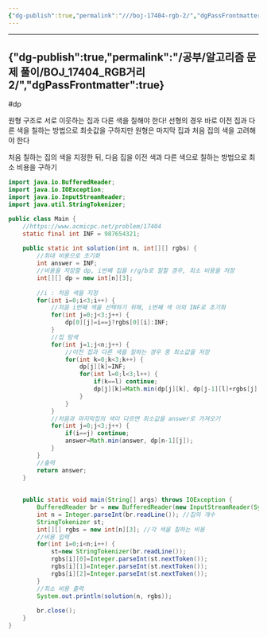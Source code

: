 ```yaml
---
{"dg-publish":true,"permalink":"///boj-17404-rgb-2/","dgPassFrontmatter":true}
---
```



---
{"dg-publish":true,"permalink":"/공부/알고리즘 문제 풀이/BOJ_17404_RGB거리2/","dgPassFrontmatter":true}
---

#dp 

원형 구조로 서로 이웃하는 집과 다른 색을 칠해야 한다!
선형의 경우 바로 이전 집과 다른 색을 칠하는 방법으로 최솟값을 구하지만
원형은 마지막 집과 처음 집의 색을 고려해야 한다

처음 칠하는 집의 색을 지정한 뒤, 다음 집을 이전 색과 다른 색으로 칠하는 방법으로 최소 비용을 구하기

```java
import java.io.BufferedReader;
import java.io.IOException;
import java.io.InputStreamReader;
import java.util.StringTokenizer;

public class Main {
	//https://www.acmicpc.net/problem/17404
	static final int INF = 987654321;
	
	public static int solution(int n, int[][] rgbs) {
		//최대 비용으로 초기화
		int answer = INF;
		//비용을 저장할 dp, i번째 집을 r/g/b로 칠할 경우, 최소 비용을 저장
		int[][] dp = new int[n][3];
		
		//i : 처음 색을 지정
		for(int i=0;i<3;i++) {
			//처음 i번째 색을 선택하기 위해, i번째 색 이외 INF로 초기화
			for(int j=0;j<3;j++) {
				dp[0][j]=i==j?rgbs[0][i]:INF;
			}
			//집 탐색
			for(int j=1;j<n;j++) {
				//이전 집과 다른 색을 칠하는 경우 중 최소값을 저장
				for(int k=0;k<3;k++) {
					dp[j][k]=INF;
					for(int l=0;l<3;l++) {
						if(k==l) continue;
						dp[j][k]=Math.min(dp[j][k], dp[j-1][l]+rgbs[j][k]);
					}
				}
			}
			//처음과 마지막집의 색이 다르면 최소값을 answer로 가져오기
			for(int j=0;j<3;j++) {
				if(i==j) continue;
				answer=Math.min(answer, dp[n-1][j]);
			}
		}
		//출력
		return answer;
	}
	
	
	public static void main(String[] args) throws IOException {
		BufferedReader br = new BufferedReader(new InputStreamReader(System.in));
		int n = Integer.parseInt(br.readLine()); //집의 개수
		StringTokenizer st;
		int[][] rgbs = new int[n][3]; //각 색을 칠하는 비용
		//비용 입력
		for(int i=0;i<n;i++) {
			st=new StringTokenizer(br.readLine());
			rgbs[i][0]=Integer.parseInt(st.nextToken());
			rgbs[i][1]=Integer.parseInt(st.nextToken());
			rgbs[i][2]=Integer.parseInt(st.nextToken());
		}
		//최소 비용 출력
		System.out.println(solution(n, rgbs));
		
		br.close();
	}
}
```